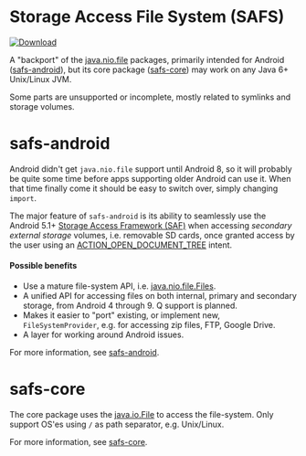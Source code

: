 Storage Access File System (SAFS)
====

[![Download](https://api.bintray.com/packages/hlindqvi/safs/safs/images/download.svg)](https://bintray.com/hlindqvi/safs/safs/_latestVersion)
 
A "backport" of the [java.nio.file](https://docs.oracle.com/javase/7/docs/api/java/nio/file/package-summary.html) packages, 
primarily intended for Android ([safs-android](#safs-android)), but its core package ([safs-core](#safs-core)) may work on any Java 6+ Unix/Linux JVM.

Some parts are unsupported or incomplete, mostly related to symlinks and storage volumes.


# safs-android
Android didn't get `java.nio.file` support until Android 8, so it will probably be quite some time before apps
supporting older Android can use it. When that time finally come it should be easy to switch over, simply changing `import`.

The major feature of `safs-android` is its ability to seamlessly use the Android 5.1+
[Storage Access Framework (SAF)](http://www.androiddocs.com/guide/topics/providers/document-provider.html)
when accessing _secondary external storage_ volumes, i.e. removable SD cards, once granted access by the user using an
[ACTION_OPEN_DOCUMENT_TREE](https://developer.android.com/reference/android/content/Intent.html#ACTION_OPEN_DOCUMENT_TREE) intent.


#### Possible benefits
* Use a mature file-system API, i.e. [java.nio.file.Files](https://docs.oracle.com/javase/7/docs/api/java/nio/file/Files.html).
* A unified API for accessing files on both internal, primary and secondary storage, from Android 4 through 9. Q support is planned.
* Makes it easier to "port" existing, or implement new, `FileSystemProvider`, e.g. for accessing zip files, FTP, Google Drive. 
* A layer for working around Android issues.


For more information, see [safs-android](safs-android).


# safs-core
The core package uses the [java.io.File](https://docs.oracle.com/javase/6/docs/api/index.html?java/io/File.html) to access the file-system.
Only support OS'es using `/` as path separator, e.g. Unix/Linux.

For more information, see [safs-core](safs-core).

